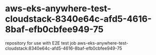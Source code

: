 # aws-eks-anywhere-test-cloudstack-8340e64c-afd5-4616-8baf-efb0cbfee949-75
repository for use with E2E test job aws-eks-anywhere-test-cloudstack:8340e64c-afd5-4616-8baf-efb0cbfee949-75
